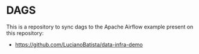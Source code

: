 # DAGS

This is a repository to sync dags to the Apache Airflow example present on this repository:

- https://github.com/LucianoBatista/data-infra-demo
